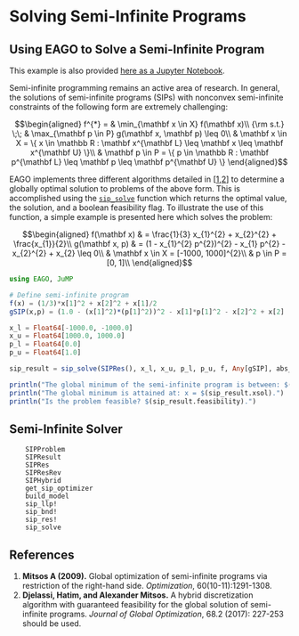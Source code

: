 # Solving Semi-Infinite Programs

## Using EAGO to Solve a Semi-Infinite Program

This example is also provided [here as a Jupyter Notebook](https://github.com/PSORLab/EAGO-notebooks/blob/master/notebooks/sip_explicit_solve.ipynb).

Semi-infinite programming remains an active area of research. In general, the solutions of semi-infinite programs (SIPs) with nonconvex semi-infinite constraints of the following form are extremely challenging:

```math
\begin{aligned}
f^{*} = & \min_{\mathbf x \in X} f(\mathbf x)\\
{\rm s.t.} \;\; & \max_{\mathbf p \in P} g(\mathbf x, \mathbf p) \leq 0\\
& \mathbf x \in X = \{ x \in \mathbb R : \mathbf x^{\mathbf L} \leq \mathbf x \leq \mathbf x^{\mathbf U} \}\\
& \mathbf p \in P = \{ p \in \mathbb R : \mathbf p^{\mathbf L} \leq \mathbf p \leq \mathbf p^{\mathbf U} \}
\end{aligned}
```

EAGO implements three different algorithms detailed in [[1](#References),[2](#References)] to determine a globally optimal solution to problems of the above form. This is accomplished using the [`sip_solve`](@ref) function which returns the optimal value, the solution, and a boolean feasibility flag. To illustrate the use of this function, a simple example is presented here which solves the problem:

```math
\begin{aligned}
f(\mathbf x) & = \frac{1}{3} x_{1}^{2} + x_{2}^{2} + \frac{x_{1}}{2}\\
g(\mathbf x, p) & = (1 - x_{1}^{2} p^{2})^{2} - x_{1} p^{2} - x_{2}^{2} + x_{2} \leq 0\\
& \mathbf x \in X = [-1000, 1000]^{2}\\
& p \in P = [0, 1]\\
\end{aligned}
```

```julia
using EAGO, JuMP

# Define semi-infinite program
f(x) = (1/3)*x[1]^2 + x[2]^2 + x[1]/2
gSIP(x,p) = (1.0 - (x[1]^2)*(p[1]^2))^2 - x[1]*p[1]^2 - x[2]^2 + x[2]

x_l = Float64[-1000.0, -1000.0]
x_u = Float64[1000.0, 1000.0]
p_l = Float64[0.0]
p_u = Float64[1.0]

sip_result = sip_solve(SIPRes(), x_l, x_u, p_l, p_u, f, Any[gSIP], abs_tolerance = 1E-3)

println("The global minimum of the semi-infinite program is between: $(sip_result.lower_bound) and $(sip_result.upper_bound).")
println("The global minimum is attained at: x = $(sip_result.xsol).")
println("Is the problem feasible? $(sip_result.feasibility).")
```

## Semi-Infinite Solver

```@docs
    SIPProblem
    SIPResult
    SIPRes
    SIPResRev
    SIPHybrid
    get_sip_optimizer
    build_model
    sip_llp!
    sip_bnd!
    sip_res!
    sip_solve
```

## References

1. **Mitsos A (2009).** Global optimization of semi-infinite programs via restriction of the right-hand side. *Optimization*, 60(10-11):1291-1308.
2. **Djelassi, Hatim, and Alexander Mitsos.** A hybrid discretization algorithm with guaranteed feasibility for the global solution of semi-infinite programs. *Journal of Global Optimization*, 68.2 (2017): 227-253 should be used.
